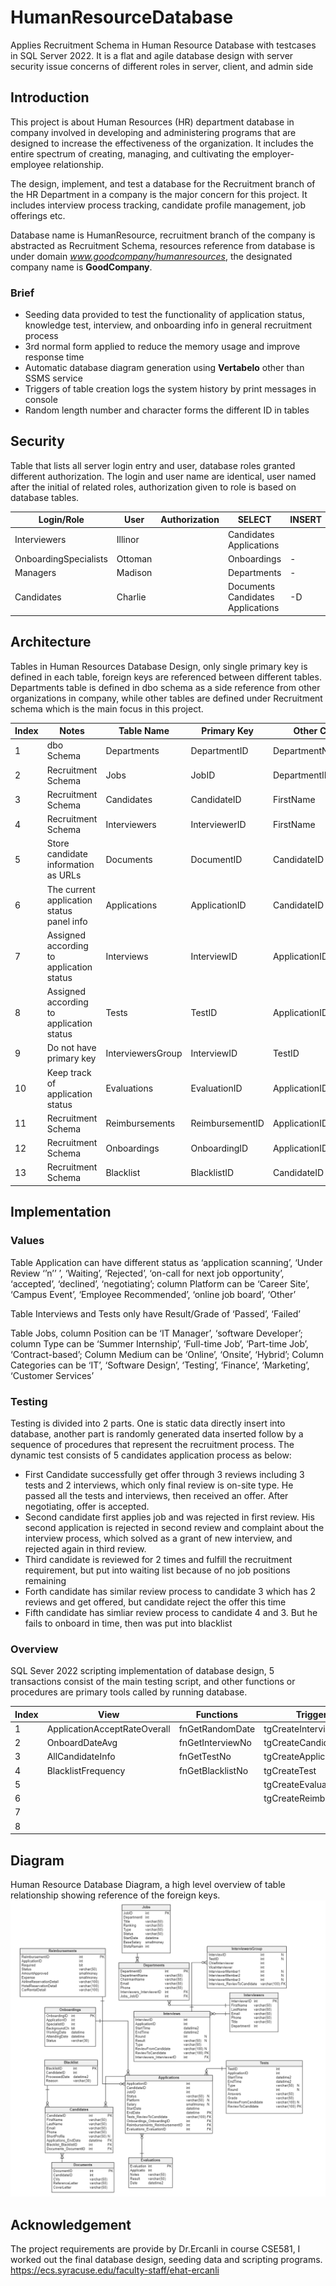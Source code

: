 # HumanResourceDatabase
Applies Recruitment Schema in Human Resource Database with testcases in SQL Server 2022. It is a flat and agile database design with server security issue concerns of different roles in server, client, and admin side

## Introduction
This project is about Human Resources (HR) department database in company involved in developing and administering programs that are designed to increase the effectiveness of the organization. It includes the entire spectrum of creating, managing, and cultivating the employer-employee relationship.

The design, implement, and test a database for the Recruitment branch of the HR Department in a company is the major concern for this project. It includes interview process tracking, candidate profile management, job offerings etc.

Database name is HumanResource, recruitment branch of the company is abstracted as Recruitment Schema, resources reference from database is under domain *www.goodcompany/humanresources*, the designated company name is **GoodCompany**.

### Brief

- Seeding data provided to test the functionality of application status, knowledge test, interview, and onboarding info in general recruitment process
- 3rd normal form applied to reduce the memory usage and improve response time
- Automatic database diagram generation using **Vertabelo** other than SSMS service
- Triggers of table creation logs the system history by print messages in console
- Random length number and character forms the different ID in tables

## Security

Table that lists all server login entry and user, database roles granted different authorization. The login and user name are identical, user named after the initial of related roles, authorization given to role is based on database tables.

| Login/Role            | User    | Authorization | SELECT                                  | INSERT | UPDATE | DELETE |
| --------------------- | ------- | ------------- | --------------------------------------- | ------ | ------ | ------ |
| Interviewers          | Illinor |               | Candidates<br>Applications              |        | \-A    |        |
| OnboardingSpecialists | Ottoman |               | Onboardings                             | \-     | \-     | \-     |
| Managers              | Madison |               | Departments                             | \-     | \-     | \-     |
| Candidates            | Charlie |               | Documents<br>Candidates<br>Applications | \-D    | \-D, C | \-D, C |

## Architecture

Tables in Human Resources Database Design, only single primary key is defined in each table, foreign keys are referenced between different tables. Departments table is defined in dbo schema as a side reference from other organizations in company, while other tables are defined under Recruitment schema which is the main focus in this project.

| Index | Notes                                     | Table Name        | Primary Key     | Other Columns            |                  |                 |                    |                    |                          |                        |                     |                  |
| ----- | ----------------------------------------- | ----------------- | --------------- | ----------------------- | ---------------- | --------------- | ------------------ | ------------------ | ------------------------ | ---------------------- | ------------------- | ---------------- |
| 1     | dbo Schema                                | Departments       | DepartmentID    | DepartmentName          | ChairmanName     | Email           | Phone              |                    |                          |                        |                     |                  |
| 2     | Recruitment Schema                        | Jobs              | JobID           | DepartmentID/Categories | Title            | Type            | SlotsRemained      | BaseSalary         | Status                   | StartDate              |                     |                  |
| 3     | Recruitment Schema                        | Candidates        | CandidateID     | FirstName               | LastName         | Email           | Phone              | ShortProfile       |                          |                        |                     |                  |
| 4     | Recruitment Schema                        | Interviewers      | InterviewerID   | FirstName               | LastName         | Email           | Phone              | Title              | DepartmentID             |                        |                     |                  |
| 5     | Store candidate information as URLs       | Documents         | DocumentID      | CandidateID             | CVs              | ReferenceLetter | CoverLetter        | OtherMaterial      |                          |                        |                     |                  |
| 6     | The current application status panel info | Applications      | ApplicationID   | CandidateID             | JobID            | Status          | Salary             | Platform           | StartTime                | EndTime                |                     |                  |
| 7     | Assigned according to application status  | Interviews        | InterviewID     | ApplicationID           | StartTime        | EndTime         | Round              | Result             | Type                     | ReviewFromCandidate    | ReviewToCandiate    |                  |
| 8     | Assigned according to application status  | Tests             | TestID          | ApplicationID           | StartTime        | EndTime         | Round              | Grade              | Type                     | Answer                 | ReviewFromCandidate | ReviewToCandiate |
| 9     | Do not have primary key                   | InterviewersGroup | InterviewID     | TestID                  | CheifInterviewer | ViceInterviewer | InterviewerMember1 | InterviewerMember2 | InterviewerMember3       |                        |                     |                  |
| 10    | Keep track of application status          | Evaluations       | EvaluationID    | ApplicationID           | Notes            | Result          | Date               |                    |                          |                        |                     |                  |
| 11    | Recruitment Schema                        | Reimbursements    | ReimbursementID | ApplicationID           | Required         | Status          | AmountApproved     | Expense            | AirlineReservationDetail | HotelReservationDetail | CarRentalDetail     |                  |
| 12    | Recruitment Schema                        | Onboardings       | OnboardingID    | ApplicationID           | SpecialistID     | BackgroundCheck | WorkingDate        | AttendingDate      | Status                   |                        |                     |                  |
| 13    | Recruitment Schema                        | Blacklist         | BlacklistID     | CandidateID             | ProcessedDate    | Reason          |                    |                    |                          |                        |                     |                  |

## Implementation
### Values
Table Application can have different status as ‘application scanning’, ‘Under Review ‘’n’’ ’, ‘Waiting’, ‘Rejected’, ‘on-call for next job opportunity’, ‘accepted’, ‘declined’, ‘negotiating’; column Platform can be ‘Career Site’, ‘Campus Event’, ‘Employee Recommended’, ‘online job board’, ‘Other’

Table Interviews and Tests only have Result/Grade of ‘Passed’, ‘Failed’

Table Jobs, column Position can be ‘IT Manager’, ‘software Developer’; column Type can be ‘Summer Internship’, ‘Full-time Job’, ‘Part-time Job’, ‘Contract-based’; Column Medium can be ‘Online’, ‘Onsite’, ‘Hybrid’; Column Categories can be ‘IT’, ‘Software Design’, ‘Testing’, ‘Finance’, ‘Marketing’, ‘Customer Services’

### Testing

Testing is divided into 2 parts. One is static data directly insert into database, another part is randomly generated data inserted follow by a sequence of procedures that represent the recruitment process. The dynamic test consists of 5 candidates application process as below:

- First Candidate successfully get offer through 3 reviews including 3 tests and 2 interviews, which only final review is on-site type. He passed all the tests and interviews, then received an offer. After negotiating, offer is accepted.
- Second candidate first applies job and was rejected in first review. His second application is rejected in second review and complaint about the interview process, which solved as a grant of new interview, and rejected again in third review.
- Third candidate is reviewed for 2 times and fulfill the recruitment requirement, but put into waiting list because of no job positions remaining
- Forth candidate has similar review process to candidate 3 which has 2 reviews and get offered, but candidate reject the offer this time
- Fifth candidate has simliar review process to candidate 4 and 3. But he fails to onboard in time, then was put into blacklist

### Overview

SQL Sever 2022 scripting implementation of database design, 5 transactions consist of the main testing script, and other functions or procedures are primary tools called by running database. 

| Index | View                         | Functions        | Triggers              | Transactions          | Stored Procedure         |                           |
| ----- | ---------------------------- | ---------------- | --------------------- | --------------------- | ------------------------ | ------------------------- |
| 1     | ApplicationAcceptRateOverall | fnGetRandomDate  | tgCreateInterview     | Candidate1OfferedJob  | spCreateReimbursement    | spUpdateApplication       |
| 2     | OnboardDateAvg               | fnGetInterviewNo | tgCreateCandidate     | Candidate2Complaint   | spCreateApplication      | spUpdateTest              |
| 3     | AllCandidateInfo             | fnGetTestNo      | tgCreateApplication   | Candidate3WaitedList  | spCreateCandidate        | spUpdateInterview         |
| 4     | BlacklistFrequency           | fnGetBlacklistNo | tgCreateTest          | Candidate4DeclinedJob | spCreateDocument         | spUpdateReimbursement     |
| 5     |                              |                  | tgCreateEvaluation    | Candidate5InBlacklist | spCreateInterview        | spUpdateReimbursement     |
| 6     |                              |                  | tgCreateReimbursement |                       | spCreateTest             | spPutCandidateInBlacklist |
| 7     |                              |                  |                       |                       | spCreateInterviewerGroup | spGetRanLenNo             |
| 8     |                              |                  |                       |                       | spCreateReimbursement    | spGetRanAlphaChar         |

## Diagram
Human Resource Database Diagram, a high level overview of table relationship showing reference of the foreign keys.
![link](Resources/project2Diagram.png "Human Resource Database Diagram") 


## Acknowledgement
The project requirements are provide by Dr.Ercanli in course CSE581, I worked out the final database design, seeding data and scripting programs. \
https://ecs.syracuse.edu/faculty-staff/ehat-ercanli